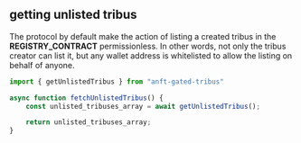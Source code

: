 ## getting unlisted tribus

The protocol by default make the action of listing a created tribus in the **REGISTRY_CONTRACT** permissionless. In other words, not only the tribus creator can list it, but any wallet address is whitelisted to allow the listing on behalf of anyone.

```js
import { getUnlistedTribus } from "anft-gated-tribus"

async function fetchUnlistedTribus() {
	const unlisted_tribuses_array = await getUnlistedTribus();

	return unlisted_tribuses_array;
}

```
